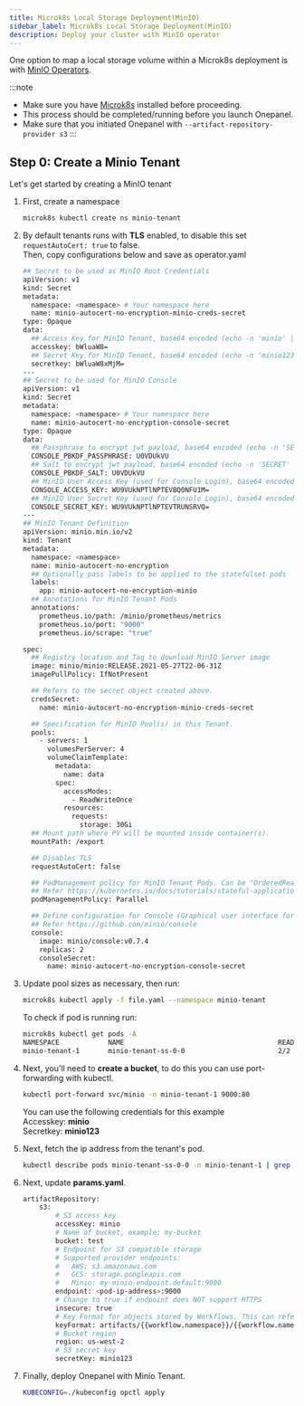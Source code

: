 ```yaml
---
title: Microk8s Local Storage Deployment(MinIO)
sidebar_label: Microk8s Local Storage Deployment(MinIO)
description: Deploy your cluster with MinIO operator
---
```

One option to map a local storage volume within a Microk8s deployment is with [MinIO Operators](https://github.com/minio/operator#create-a-minio-tenant). 

:::note
* Make sure you have [Microk8s](/docs/getting-started/quickstart) installed before proceeding.  
* This process should be completed/running before you launch Onepanel.  
* Make sure that you initiated Onepanel with `--artifact-repository-provider s3`
:::


## Step 0: Create a Minio Tenant 
Let's get started by creating a MinIO tenant

1. First, create a namespace
    ```bash
    microk8s kubectl create ns minio-tenant
    ```

2. By default tenants runs with **TLS** enabled, to disable this set `requestAutoCert: true` to false.  
    Then, copy configurations below and save as operator.yaml
    
    ```bash
    ## Secret to be used as MinIO Root Credentials
    apiVersion: v1
    kind: Secret
    metadata:
      namespace: <namespace> # Your namespace here
      name: minio-autocert-no-encryption-minio-creds-secret
    type: Opaque
    data:
      ## Access Key for MinIO Tenant, base64 encoded (echo -n 'minio' | base64)
      accesskey: bWluaW8=
      ## Secret Key for MinIO Tenant, base64 encoded (echo -n 'minio123' | base64)
      secretkey: bWluaW8xMjM=
    ---
    ## Secret to be used for MinIO Console
    apiVersion: v1
    kind: Secret
    metadata:
      namespace: <namespace> # Your namespace here
      name: minio-autocert-no-encryption-console-secret
    type: Opaque
    data:
      ## Passphrase to encrypt jwt payload, base64 encoded (echo -n 'SECRET' | base64)
      CONSOLE_PBKDF_PASSPHRASE: U0VDUkVU
      ## Salt to encrypt jwt payload, base64 encoded (echo -n 'SECRET' | base64)
      CONSOLE_PBKDF_SALT: U0VDUkVU
      ## MinIO User Access Key (used for Console Login), base64 encoded (echo -n 'YOURCONSOLEACCESS' | base64)
      CONSOLE_ACCESS_KEY: WU9VUkNPTlNPTEVBQ0NFU1M=
      ## MinIO User Secret Key (used for Console Login), base64 encoded (echo -n 'YOURCONSOLESECRET' | base64)
      CONSOLE_SECRET_KEY: WU9VUkNPTlNPTEVTRUNSRVQ=
    ---
    ## MinIO Tenant Definition
    apiVersion: minio.min.io/v2
    kind: Tenant
    metadata:
      namespace: <namespace>
      name: minio-autocert-no-encryption
      ## Optionally pass labels to be applied to the statefulset pods
      labels:
        app: minio-autocert-no-encryption-minio
      ## Annotations for MinIO Tenant Pods
      annotations:
        prometheus.io/path: /minio/prometheus/metrics
        prometheus.io/port: "9000"
        prometheus.io/scrape: "true"

    spec:
      ## Registry location and Tag to download MinIO Server image
      image: minio/minio:RELEASE.2021-05-27T22-06-31Z
      imagePullPolicy: IfNotPresent

      ## Refers to the secret object created above.
      credsSecret:
        name: minio-autocert-no-encryption-minio-creds-secret

      ## Specification for MinIO Pool(s) in this Tenant.
      pools:
        - servers: 1
          volumesPerServer: 4
          volumeClaimTemplate:
            metadata:
              name: data
            spec:
              accessModes:
                - ReadWriteOnce
              resources:
                requests:
                  storage: 30Gi
      ## Mount path where PV will be mounted inside container(s).
      mountPath: /export

      ## Disables TLS
      requestAutoCert: false

      ## PodManagement policy for MinIO Tenant Pods. Can be "OrderedReady" or "Parallel"
      ## Refer https://kubernetes.io/docs/tutorials/stateful-application/basic-stateful-set/#pod-management-policy for details.
      podManagementPolicy: Parallel

      ## Define configuration for Console (Graphical user interface for MinIO)
      ## Refer https://github.com/minio/console
      console:
        image: minio/console:v0.7.4
        replicas: 2
        consoleSecret:
          name: minio-autocert-no-encryption-console-secret
    ```

3.  Update pool sizes as necessary, then run:
    ```bash
    microk8s kubectl apply -f file.yaml --namespace minio-tenant
    ```

    To check if pod is running run:
    ```bash
    microk8s kubectl get pods -A
    NAMESPACE            NAME                                      READY   STATUS    RESTARTS   AGE
    minio-tenant-1       minio-tenant-ss-0-0                       2/2     Running   0          151m
    ```

3. Next, you'll need to **create a bucket**, to do this you can use port-forwarding with kubectl.  
   ```bash
   kubectl port-forward svc/minio -n minio-tenant-1 9000:80    
   ```
   You can use the following credentials for this example  
   Accesskey: **minio**  
   Secretkey: **minio123**

4. Next, fetch the ip address from the tenant's pod.
   ```bash
   kubectl describe pods minio-tenant-ss-0-0 -n minio-tenant-1 | grep "IP"
   ```

5. Next, update **params.yaml**.  
    ```bash
    artifactRepository:
        s3:
            # S3 access key
            accessKey: minio
            # Name of bucket, example: my-bucket
            bucket: test
            # Endpoint for S3 compatible storage
            # Supported provider endpoints:
            #   AWS: s3.amazonaws.com
            #   GCS: storage.googleapis.com
            #   Minio: my-minio-endpoint.default:9000
            endpoint: <pod-ip-address>:9000
            # Change to true if endpoint does NOT support HTTPS
            insecure: true
            # Key Format for objects stored by Workflows. This can reference Workflow variables
            keyFormat: artifacts/{{workflow.namespace}}/{{workflow.name}}/{{pod.name}}
            # Bucket region
            region: us-west-2
            # S3 secret key
            secretKey: minio123
    ```

6. Finally, deploy Onepanel with Minio Tenant.
    ```bash
    KUBECONFIG=./kubeconfig opctl apply
    ```

